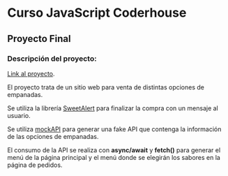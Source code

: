 # Curso JavaScript Coderhouse

## Proyecto Final

### Descripción del proyecto:

[Link al proyecto](https://matias-ac.github.io/).

El proyecto trata de un sitio web para venta de distintas opciones de empanadas.

Se utiliza la librería [SweetAlert](https://sweetalert.js.org/) para finalizar la compra con un mensaje al usuario.

Se utiliza [mockAPI](https://mockapi.io/) para generar una fake API que contenga la información de las opciones de empanadas.

El consumo de la API se realiza con **async/await** y **fetch()** para generar el menú de la página principal y el menú donde se elegirán los sabores en la página de pedidos.
